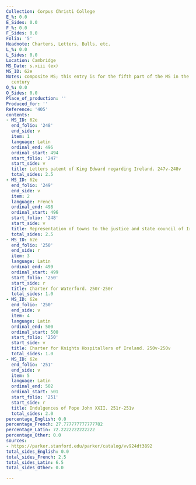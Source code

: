```yaml
---
Collection: Corpus Christi College
E_%: 0.0
E_Sides: 0.0
F_%: 0.0
F_Sides: 0.0
Folia: '5'
Headnote: Charters, Letters, Bulls, etc.
L_%: 0.0
L_Sides: 0.0
Location: Cambridge
MS_Date: s.xiii (ex)
MS_ID: 62e
Notes: composite MS; this entry is for the fifth part of the MS in the thirteenth
  century
O_%: 0.0
O_Sides: 0.0
Place_of_production: ''
Produced_for: ''
Reference: '405'
contents:
- MS_ID: 62e
  end_folio: '248'
  end_side: v
  item: 1
  language: Latin
  ordinal_end: 496
  ordinal_start: 494
  start_folio: '247'
  start_side: v
  title: Letters patent of King Edward regarding Ireland. 247v-248v
  total_sides: 2.5
- MS_ID: 62e
  end_folio: '249'
  end_side: v
  item: 2
  language: French
  ordinal_end: 498
  ordinal_start: 496
  start_folio: '248'
  start_side: v
  title: Representation of towns to the justice and state council of Ireland. 248v-249v
  total_sides: 2.5
- MS_ID: 62e
  end_folio: '250'
  end_side: r
  item: 3
  language: Latin
  ordinal_end: 499
  ordinal_start: 499
  start_folio: '250'
  start_side: r
  title: Charter for Waterford. 250r-250r
  total_sides: 1.0
- MS_ID: 62e
  end_folio: '250'
  end_side: v
  item: 4
  language: Latin
  ordinal_end: 500
  ordinal_start: 500
  start_folio: '250'
  start_side: v
  title: Charter for Knights Hospitallers of Ireland. 250v-250v
  total_sides: 1.0
- MS_ID: 62e
  end_folio: '251'
  end_side: v
  item: 5
  language: Latin
  ordinal_end: 502
  ordinal_start: 501
  start_folio: '251'
  start_side: r
  title: Indulgences of Pope John XXII. 251r-251v
  total_sides: 2.0
percentage_English: 0.0
percentage_French: 27.777777777777782
percentage_Latin: 72.2222222222222
percentage_Other: 0.0
sources:
- https://parker.stanford.edu/parker/catalog/vv924dt3892
total_sides_English: 0.0
total_sides_French: 2.5
total_sides_Latin: 6.5
total_sides_Other: 0.0

---
```

